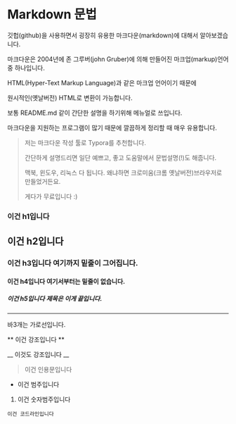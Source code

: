 # Markdown 문법

깃헙(github)을 사용하면서 굉장히 유용한 마크다운(markdown)에 대해서 알아보겠습니다.

마크다운은 2004년에 존 그루버(john Gruber)에 의해 만들어진 마크업(markup)언어 중 하나입니다.

HTML(Hyper-Text Markup Language)과 같은 마크업 언어이기 때문에

원시적인(옛날버전) HTML로 변환이 가능합니다.

보통 README.md 같이 간단한 설명을 하기위해 메뉴얼로 쓰입니다.

마크다운을 지원하는 프로그램이 많기 때문에 깔끔하게 정리할 때 매우 유용합니다.

> 저는 마크다운 작성 툴로 Typora를 추천합니다.
>
> 간단하게 설명드리면 일단 예쁘고, 좋고 도움말에서 문법설명(!)도 해줍니다.
>
> 맥북, 윈도우, 리눅스 다 됩니다. 왜냐하면 크로미움(크롬 옛날버전)브라우저로 만들었거든요.
>
> 게다가 무료입니다 :)















###  이건 h1입니다

## 이건 h2입니다

### 이건 h3입니다 여기까지 밑줄이 그어집니다.

#### 이건 h4입니다 여기서부터는 밑줄이 없습니다.

##### 이건 h5입니다 제목은 이게 끝입니다.

---

바3개는 가로선입니다.

** 이건 강조입니다 **

__ 이것도 강조입니다 __

> 이건 인용문입니다

* 이건 범주입니다

1. 이건 숫자범주입니다

``` 이건 코드라인입니다 ```

